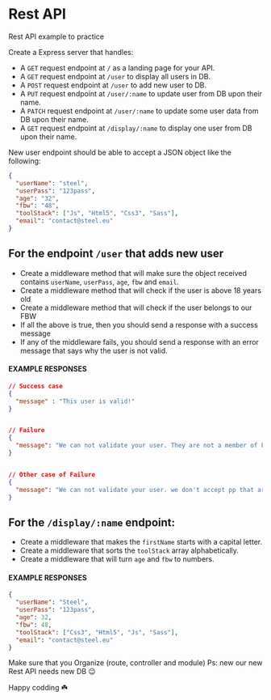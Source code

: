 # Rest API

Rest API example to practice

Create a Express server that handles:

- A `GET` request endpoint at `/` as a landing page for your API. <!-- finish -->
- A `GET` request endpoint at `/user` to display all users in DB. <!-- finish -->
- A `POST` request endpoint at `/user` to add new user to DB. <!-- finish -->
- A `PUT` request endpoint at `/user/:name` to update user from DB upon their name. <!-- NOT finish -->
- A `PATCH` request endpoint at `/user/:name` to update some user data from DB upon their name. <!-- NOT finish -->
- A `GET` request endpoint at `/display/:name` to display one user from DB upon their name. <!-- NOT finish -->

New user endpoint should be able to accept a JSON object like the following:

```json
{
  "userName": "steel",
  "userPass": "123pass",
  "age": "32",
  "fbw": "48",
  "toolStack": ["Js", "Html5", "Css3", "Sass"],
  "email": "contact@steel.eu"
}
```

## For the endpoint `/user` that adds new user

- Create a middleware method that will make sure the object received contains `userName`, `userPass`, `age`, `fbw` and `email`. <!-- NOT finish -->
- Create a middleware method that will check if the user is above 18 years old <!-- NOT finish -->
- Create a middleware method that will check if the user belongs to our FBW <!-- NOT finish -->
- If all the above is true, then you should send a response with a success message <!-- NOT finish -->
- If any of the middleware fails, you should send a response with an error message that says why the user is not valid. <!-- NOT finish -->

#### EXAMPLE RESPONSES

```json
// Success case
{
  "message" : "This user is valid!"
}


// Failure
{
  "message": "We can not validate your user. They are not a member of FBW48"
}


// Other case of Failure
{
  "message": "We can not validate your user. we don't accept pp that are below 18 years of age"
}

```

## For the `/display/:name` endpoint:

- Create a middleware that makes the `firstName` starts with a capital letter. <!-- NOT finish -->
- Create a middleware that sorts the `toolStack` array alphabetically. <!-- NOT finish -->
- Create a middleware that will turn `age` and `fbw` to numbers. <!-- NOT finish -->

#### EXAMPLE RESPONSES

```json
{
  "userName": "Steel",
  "userPass": "123pass",
  "age": 32,
  "fbw": 48,
  "toolStack": ["Css3", "Html5", "Js", "Sass"],
  "email": "contact@steel.eu"
}
```

Make sure that you Organize (route, controller and module)
Ps: new our new Rest API needs new DB 😉 <!-- finish -->

Happy codding ☘️
